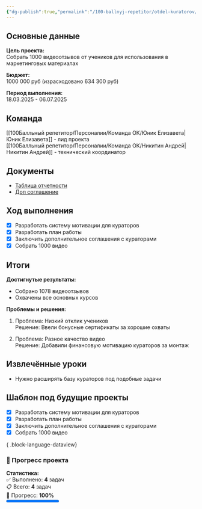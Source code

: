 ```yaml
---
{"dg-publish":true,"permalink":"/100-ballnyj-repetitor/otdel-kuratorov/proekty/arhivnye-proekty/sbor-korotkih-video-otzyvov/","tags":["#архивные_проекты","#видео","#маркетинг"]}
---
```


## Основные данные

**Цель проекта:**  
Собрать 1000 видеоотзывов от учеников для использования в маркетинговых материалах

**Бюджет:**  
1000 000 руб (израсходовано 634 300 руб)

**Период выполнения:**  
18.03.2025 - 06.07.2025

## Команда
[[100Балльный репетитор/Персоналии/Команда ОК/Юник Елизавета\|Юник Елизавета]] - лид проекта  
[[100Балльный репетитор/Персоналии/Команда ОК/Никитин Андрей\|Никитин Андрей]] - технический координатор

## Документы

- [Таблица отчетности](https://docs.google.com/spreadsheets/d/142a-nebEUYdGHZM_ML19NfXy-U6etqe8RyFp2-doS2o/edit)
- [Доп соглашение](https://docs.google.com/document/d/1HIW4kpykyUrQeLU0VhvgSwFKQ8I7qW27/edit)
## Ход выполнения

- [x] Разработать систему мотивации для кураторов
- [x] Разработать план работы
- [x] Заключить дополнительное соглашения с кураторами
- [x] Собрать 1000 видео

## Итоги

**Достигнутые результаты:**
- Собрано 1078 видеоотзывов
- Охвачены все основных курсов

**Проблемы и решения:**
1. Проблема: Низкий отклик учеников  
   Решение: Ввели бонусные сертификаты за хорошие охваты

2. Проблема: Разное качество видео  
   Решение: Добавили финансовую мотивацию кураторов за монтаж

## Извлечённые уроки
- Нужно расширять базу кураторов под подобные задачи
  

## Шаблон под будущие проекты

- [x] Разработать систему мотивации для кураторов
- [x] Разработать план работы
- [x] Заключить дополнительное соглашения с кураторами
- [x] Собрать 1000 видео

{ .block-language-dataview}

<span><span><h3 data-heading="🚀 Прогресс проекта" dir="auto">🚀 Прогресс проекта</h3>
<p dir="auto"><strong>Статистика:</strong><br>
✅ Выполнено: <strong>4</strong> задач<br>
📋 Всего: <strong>4</strong> задач<br>
🎯 Прогресс: <strong>100%</strong><br>
<progress max="100" value="100"></progress></p></span></span>
